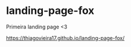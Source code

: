 # landing-page-fox
 
 Primeira landing page <3
 
https://thiagovieira17.github.io/landing-page-fox/
